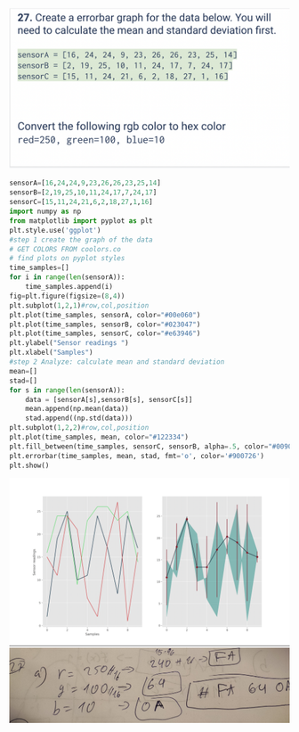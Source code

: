 ![](https://github.com/AleksandarDzudzevic/Unit_2/blob/main/quiz027text.png)
```.py   
sensorA=[16,24,24,9,23,26,26,23,25,14]
sensorB=[2,19,25,10,11,24,17,7,24,17]
sensorC=[15,11,24,21,6,2,18,27,1,16]
import numpy as np
from matplotlib import pyplot as plt
plt.style.use('ggplot')
#step 1 create the graph of the data
# GET COLORS FROM coolors.co
# find plots on pyplot styles
time_samples=[]
for i in range(len(sensorA)):
    time_samples.append(i)
fig=plt.figure(figsize=(8,4))
plt.subplot(1,2,1)#row,col,position
plt.plot(time_samples, sensorA, color="#00e060")
plt.plot(time_samples, sensorB, color="#023047")
plt.plot(time_samples, sensorC, color="#e63946")
plt.ylabel("Sensor readings ")
plt.xlabel("Samples")
#step 2 Analyze: calculate mean and standard deviation
mean=[]
stad=[]
for s in range(len(sensorA)):
    data = [sensorA[s],sensorB[s], sensorC[s]]
    mean.append(np.mean(data))
    stad.append((np.std(data)))
plt.subplot(1,2,2)#row,col,position
plt.plot(time_samples, mean, color="#122334")
plt.fill_between(time_samples, sensorC, sensorB, alpha=.5, color="#009085")
plt.errorbar(time_samples, mean, stad, fmt='o', color='#900726')
plt.show()
```
![](https://github.com/AleksandarDzudzevic/Unit_2/blob/main/quiz027test.png)
![](https://github.com/AleksandarDzudzevic/Unit_2/blob/main/quiz027b.jpg)

